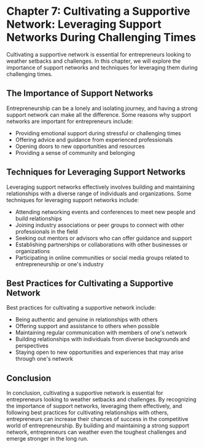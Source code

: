 Chapter 7: Cultivating a Supportive Network: Leveraging Support Networks During Challenging Times
=================================================================================================

Cultivating a supportive network is essential for entrepreneurs looking to weather setbacks and challenges. In this chapter, we will explore the importance of support networks and techniques for leveraging them during challenging times.

The Importance of Support Networks
----------------------------------

Entrepreneurship can be a lonely and isolating journey, and having a strong support network can make all the difference. Some reasons why support networks are important for entrepreneurs include:

* Providing emotional support during stressful or challenging times
* Offering advice and guidance from experienced professionals
* Opening doors to new opportunities and resources
* Providing a sense of community and belonging

Techniques for Leveraging Support Networks
------------------------------------------

Leveraging support networks effectively involves building and maintaining relationships with a diverse range of individuals and organizations. Some techniques for leveraging support networks include:

* Attending networking events and conferences to meet new people and build relationships
* Joining industry associations or peer groups to connect with other professionals in the field
* Seeking out mentors or advisors who can offer guidance and support
* Establishing partnerships or collaborations with other businesses or organizations
* Participating in online communities or social media groups related to entrepreneurship or one's industry

Best Practices for Cultivating a Supportive Network
---------------------------------------------------

Best practices for cultivating a supportive network include:

* Being authentic and genuine in relationships with others
* Offering support and assistance to others when possible
* Maintaining regular communication with members of one's network
* Building relationships with individuals from diverse backgrounds and perspectives
* Staying open to new opportunities and experiences that may arise through one's network

Conclusion
----------

In conclusion, cultivating a supportive network is essential for entrepreneurs looking to weather setbacks and challenges. By recognizing the importance of support networks, leveraging them effectively, and following best practices for cultivating relationships with others, entrepreneurs can increase their chances of success in the competitive world of entrepreneurship. By building and maintaining a strong support network, entrepreneurs can weather even the toughest challenges and emerge stronger in the long run.
